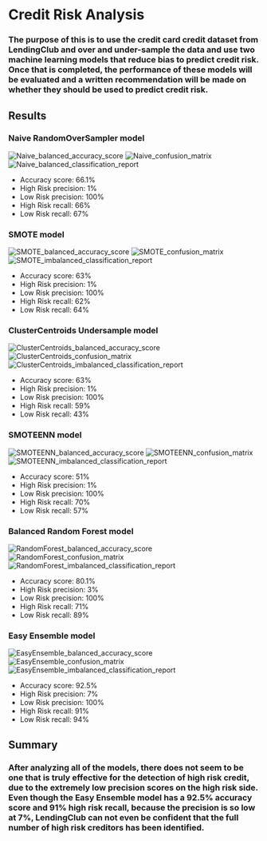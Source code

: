 # Credit Risk Analysis

### The purpose of this is to use the credit card credit dataset from LendingClub and over and under-sample the data and use two machine learning models that reduce bias to predict credit risk. Once that is completed, the performance of these models will be evaluated and a written recommendation will be made on whether they should be used to predict credit risk.

## Results

###  Naive RandomOverSampler model

![Naive_balanced_accuracy_score](https://user-images.githubusercontent.com/81929616/129495910-3b3e6159-f867-4c41-b027-a94540ebce01.PNG)
![Naive_confusion_matrix](https://user-images.githubusercontent.com/81929616/129495916-b6288163-f805-49b7-b384-d2b8fed2da16.PNG)
![Naive_balanced_classification_report](https://user-images.githubusercontent.com/81929616/129495917-18c69892-0362-446f-aefc-b106b09faccc.PNG)

- Accuracy score: 66.1%
- High Risk precision: 1%
- Low Risk precision: 100%
- High Risk recall: 66%
- Low Risk recall: 67%

### SMOTE model

![SMOTE_balanced_accuracy_score](https://user-images.githubusercontent.com/81929616/129495936-ccebee19-9dd6-4ed3-9485-e44355851ba3.PNG)
![SMOTE_confusion_matrix](https://user-images.githubusercontent.com/81929616/129495937-bb153b5a-904e-4328-9d77-82ef1992b534.PNG)
![SMOTE_imbalanced_classification_report](https://user-images.githubusercontent.com/81929616/129495939-5c4f8384-2904-4f47-a634-105baf204a4a.PNG)

- Accuracy score: 63%
- High Risk precision: 1%
- Low Risk precision: 100%
- High Risk recall: 62%
- Low Risk recall: 64%

### ClusterCentroids Undersample model

![ClusterCentroids_balanced_accuracy_score](https://user-images.githubusercontent.com/81929616/129495949-0e6e12eb-eb33-47e0-93cb-bc6caa70e998.PNG)
![ClusterCentroids_confusion_matrix](https://user-images.githubusercontent.com/81929616/129495950-4de6fdea-a03a-4374-88f4-88dc6f268f1b.PNG)
![ClusterCentroids_imbalanced_classification_report](https://user-images.githubusercontent.com/81929616/129495952-2bdc029e-e26c-49ac-b5eb-f4adefc315eb.PNG)

- Accuracy score: 63%
- High Risk precision: 1%
- Low Risk precision: 100%
- High Risk recall: 59%
- Low Risk recall: 43%

### SMOTEENN model

![SMOTEENN_balanced_accuracy_score](https://user-images.githubusercontent.com/81929616/129495974-470c9dca-d2f5-48bf-a290-bebed8fb4687.PNG)
![SMOTEENN_confusion_matrix](https://user-images.githubusercontent.com/81929616/129495976-cd18ad72-4b0b-4d78-85eb-96262eb3601e.PNG)
![SMOTEENN_imbalanced_classification_report](https://user-images.githubusercontent.com/81929616/129495977-17f16a81-dd7d-439b-8048-fa6b77a2ad86.PNG)

- Accuracy score: 51%
- High Risk precision: 1%
- Low Risk precision: 100%
- High Risk recall: 70%
- Low Risk recall: 57%

### Balanced Random Forest model

![RandomForest_balanced_accuracy_score](https://user-images.githubusercontent.com/81929616/129495985-70c0927a-89f1-4e72-b488-f3fe41968328.PNG)
![RandomForest_confusion_matrix](https://user-images.githubusercontent.com/81929616/129495987-5c3d4213-1334-4e2f-8a2f-a96b4589b05c.PNG)
![RandomForest_imbalanced_classification_report](https://user-images.githubusercontent.com/81929616/129495988-f9856763-4e52-4d32-8d0c-685d870047d5.PNG)

- Accuracy score: 80.1%
- High Risk precision: 3%
- Low Risk precision: 100%
- High Risk recall: 71%
- Low Risk recall: 89%

### Easy Ensemble model

![EasyEnsemble_balanced_accuracy_score](https://user-images.githubusercontent.com/81929616/129496005-ff4a2f31-49d9-4a8d-be9f-93b041dfdbf6.PNG)
![EasyEnsemble_confusion_matrix](https://user-images.githubusercontent.com/81929616/129496006-55270210-f335-443e-8b93-21768bedfca6.PNG)
![EasyEnsemble_imbalanced_classification_report](https://user-images.githubusercontent.com/81929616/129496011-2ffcd138-0fb1-428d-a8a4-43ebaf120b9d.PNG)

- Accuracy score: 92.5%
- High Risk precision: 7%
- Low Risk precision: 100%
- High Risk recall: 91%
- Low Risk recall: 94%

## Summary

### After analyzing all of the models, there does not seem to be one that is truly effective for the detection of high risk credit, due to the extremely low precision scores on the high risk side. Even though the Easy Ensemble model has a 92.5% accuracy score and 91% high risk recall, because the precision is so low at 7%, LendingClub can not even be confident that the full number of high risk creditors has been identified.

